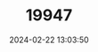 ---
title: "19947"
category: "Scardinius graecus"
draft: false
date: 2024-02-22 13:03:50
languages:
  Greek, Modern (1453-): ["Καλαμίθρα"]
  English: ["Greek Rudd"]
---